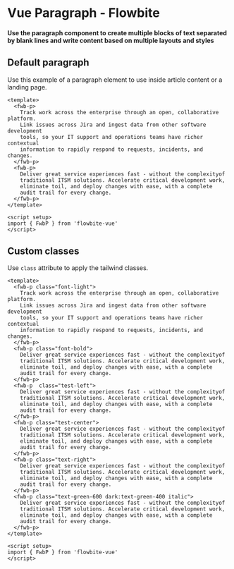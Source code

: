 <script setup>
import FwbPExample from './typography/p/FwbPExample.vue'
import FwbPExampleCustom from './typography/p/FwbPExampleCustom.vue'
</script>

# Vue Paragraph - Flowbite

#### Use the paragraph component to create multiple blocks of text separated by blank lines and write content based on multiple layouts and styles

## Default paragraph

Use this example of a paragraph element to use inside article content or a landing page.

```vue
<template>
  <fwb-p>
    Track work across the enterprise through an open, collaborative platform.
    Link issues across Jira and ingest data from other software development
    tools, so your IT support and operations teams have richer contextual
    information to rapidly respond to requests, incidents, and changes.
  </fwb-p>
  <fwb-p>
    Deliver great service experiences fast - without the complexityof
    traditional ITSM solutions. Accelerate critical development work,
    eliminate toil, and deploy changes with ease, with a complete
    audit trail for every change.
  </fwb-p>
</template>

<script setup>
import { FwbP } from 'flowbite-vue'
</script>
```

<fwb-p-example />

## Custom classes

Use `class` attribute to apply the tailwind classes.

```vue
<template>
  <fwb-p class="font-light">
    Track work across the enterprise through an open, collaborative platform.
    Link issues across Jira and ingest data from other software development
    tools, so your IT support and operations teams have richer contextual
    information to rapidly respond to requests, incidents, and changes.
  </fwb-p>
  <fwb-p class="font-bold">
    Deliver great service experiences fast - without the complexityof
    traditional ITSM solutions. Accelerate critical development work,
    eliminate toil, and deploy changes with ease, with a complete
    audit trail for every change.
  </fwb-p>
  <fwb-p  class="test-left">
    Deliver great service experiences fast - without the complexityof
    traditional ITSM solutions. Accelerate critical development work,
    eliminate toil, and deploy changes with ease, with a complete
    audit trail for every change.
  </fwb-p>
  <fwb-p class="test-center">
    Deliver great service experiences fast - without the complexityof
    traditional ITSM solutions. Accelerate critical development work,
    eliminate toil, and deploy changes with ease, with a complete
    audit trail for every change.
  </fwb-p>
  <fwb-p class="text-right">
    Deliver great service experiences fast - without the complexityof
    traditional ITSM solutions. Accelerate critical development work,
    eliminate toil, and deploy changes with ease, with a complete
    audit trail for every change.
  </fwb-p>
  <fwb-p class="text-green-600 dark:text-green-400 italic">
    Deliver great service experiences fast - without the complexityof
    traditional ITSM solutions. Accelerate critical development work,
    eliminate toil, and deploy changes with ease, with a complete
    audit trail for every change.
  </fwb-p>
</template>

<script setup>
import { FwbP } from 'flowbite-vue'
</script>
```

<fwb-p-example-custom />
